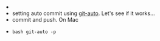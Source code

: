 -
- setting auto commit using [git-auto](https://github.com/logseq/git-auto). Let's see if it works...
- commit and push. On Mac
- ``` git
  bash git-auto -p
  ```